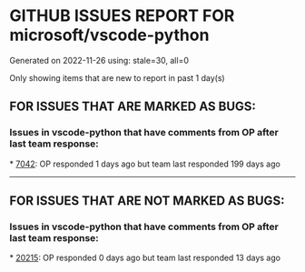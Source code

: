 
# GITHUB ISSUES REPORT FOR microsoft/vscode-python


Generated on 2022-11-26 using: stale=30, all=0


Only showing items that are new to report in past 1 day(s)


## FOR ISSUES THAT ARE MARKED AS BUGS:


### Issues in vscode-python that have comments from OP after last team response:


\* [7042](https://github.com/microsoft/vscode-python/issues/7042 "Setting `python.sortImports.path` to `isort` or setting it to a relative path does not work from within virtual environment"): OP responded 1 days ago but team last responded 199 days ago

---

## FOR ISSUES THAT ARE NOT MARKED AS BUGS:


### Issues in vscode-python that have comments from OP after last team response:


\* [20215](https://github.com/microsoft/vscode-python/issues/20215 "Saving python file with &quot;Format on Save&quot; option checked takes a long time to complete "): OP responded 0 days ago but team last responded 13 days ago
